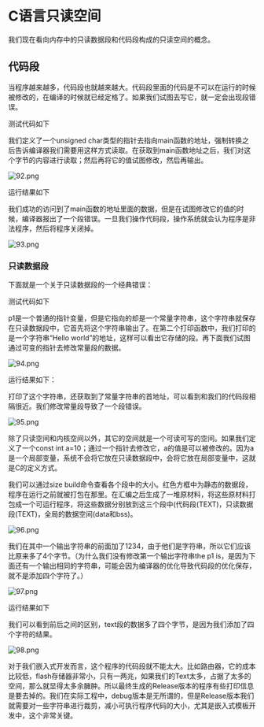 # C语言只读空间

我们现在看向内存中的只读数据段和代码段构成的只读空间的概念。

## 代码段

当程序越来越多，代码段也就越来越大。代码段里面的代码是不可以在运行的时候被修改的，在编译的时候就已经定格了。如果我们试图去写它，就一定会出现段错误。

测试代码如下

我们定义了一个unsigned char类型的指针去指向main函数的地址，强制转换之后告诉编译器我们需要用这样方式读取。在获取到main函数地址之后，我们对这个字节的内容进行读取；然后再将它的值试图修改，然后再输出。

![92.png](http://www.maiziedu.com/uploads/new_img/pvLj8FaS9tyway3hBK.png)

运行结果如下

我们成功的访问到了main函数的地址里面的数据，但是在试图修改它的值的时候，编译器报出了一个段错误。一旦我们操作代码段，操作系统就会认为程序是非法程序，然后将程序关闭掉。

![93.png](http://www.maiziedu.com/uploads/new_img/Y7MMWEoZbYVFXqwLY1.png)

### 只读数据段

下面就是一个关于只读数据段的一个经典错误：

测试代码如下

p1是一个普通的指针变量，但是它指向的却是一个常量字符串，这个字符串就保存在只读数据段中，它首先将这个字符串输出了。在第二个打印函数中，我们打印的是一个字符串“Hello world”的地址，这样可以看出它存储的段。再下面我们试图通过可变的指针去修改常量段的数据。

![94.png](http://www.maiziedu.com/uploads/new_img/O78IgXu1IIpo4UaEbX.png)

运行结果如下：

打印了这个字符串，还获取到了常量字符串的首地址，可以看到和我们的代码段相隔很近。我们修改常量段导致了一个段错误。

![95.png](http://www.maiziedu.com/uploads/new_img/Ec79AgWUlt8pgw3V6t.png)

除了只读空间和内核空间以外，其它的空间就是一个可读可写的空间。如果我们定义了一个const int a=10；通过一个指针去修改它，a的值是可以被修改的。因为a是一个局部变量，系统不会将它放在只读数据段中，会将它放在局部变量中，这就是C的定义方式。

我们可以通过size build命令查看各个段中的大小。红色方框中为静态的数据段，程序在运行之前就被打包在那里。在汇编之后生成了一堆原材料，将这些原材料打包成一个可运行程序，将这些数据分别放到这三个段中(代码段(TEXT)，只读数据段(TEXT)，全局的数据空间(data和bss)。

![96.png](http://www.maiziedu.com/uploads/new_img/50HfMir1dTMoRtlXek.png)

我们在其中一个输出字符串的前面加了1234，由于他们是字符串，所以它们应该比原来多了4个字节。（为什么我们没有修改第一个输出字符串the p1 is，是因为下面还有一个输出相同的字符串，可能会因为编译器的优化导致代码段的优化保存，就不是添加四个字符了。）

![97.png](http://www.maiziedu.com/uploads/new_img/l9l3DO6TTJ2LOXbe6S.png)

运行结果如下

我们可以看到前后之间的区别，text段的数据多了四个字节，是因为我们添加了四个字符的结果。

![98.png](http://www.maiziedu.com/uploads/new_img/bVtOkhdyVVfgpRjZyo.png)

对于我们嵌入式开发而言，这个程序的代码段就不能太大。比如路由器，它的成本比较低，flash存储器非常小，只有一两兆，如果我们的Text太多，占据了太多的空间，那么就显得太多余臃肿。所以最终生成的Release版本的程序有些打印信息是要去掉的。我们在实际工程中，debug版本是无所谓的，但是Release版本我们就需要对一些字符串进行裁剪，减小可执行程序代码的大小，尤其是嵌入式模板开发中，这个非常关键。